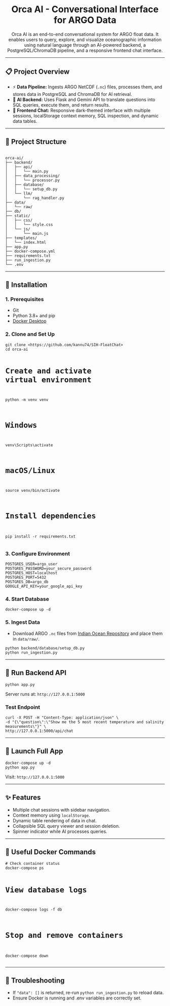 <h1 align="center">Orca AI - Conversational Interface for ARGO Data</h1>
<p align="center">
  Orca AI is an end-to-end conversational system for ARGO float data. It enables users to query, explore, and visualize oceanographic information using natural language through an AI-powered backend, a PostgreSQL/ChromaDB pipeline, and a responsive frontend chat interface.
</p>

---

<h2>📋 Project Overview</h2>
<ul>
  <li>⚡ <b>Data Pipeline:</b> Ingests ARGO NetCDF (<code>.nc</code>) files, processes them, and stores data in PostgreSQL and ChromaDB for AI retrieval.</li>
  <li>🧠 <b>AI Backend:</b> Uses Flask and Gemini API to translate questions into SQL queries, execute them, and return results.</li>
  <li>💬 <b>Frontend Chat:</b> Responsive dark-themed interface with multiple sessions, localStorage context memory, SQL inspection, and dynamic data tables.</li>
</ul>

---

<h2>📂 Project Structure</h2>
<pre><code>
orca-ai/
├── backend/
│   ├── api/
│   │   └── main.py
│   ├── data_processing/
│   │   └── processor.py
│   ├── database/
│   │   └── setup_db.py
│   └── llm/
│       └── rag_handler.py
├── data/
│   └── raw/
├── db/
├── static/
│   ├── css/
│   │   └── style.css
│   └── js/
│       └── main.js
├── templates/
│   └── index.html
├── app.py
├── docker-compose.yml
├── requirements.txt
├── run_ingestion.py
└── .env
</code></pre>

---

<h2>🚀 Installation</h2>
<h3>1. Prerequisites</h3>
<ul>
  <li>Git</li>
  <li>Python 3.8+ and pip</li>
  <li><a href="https://docs.docker.com/desktop/install/" target="_blank">Docker Desktop</a></li>
</ul>

<h3>2. Clone and Set Up</h3>
<pre><code>git clone &lt;https://github.com/kannu74/SIH-FloatChat&gt;
cd orca-ai

# Create and activate virtual environment
python -m venv venv
# Windows
venv\Scripts\activate
# macOS/Linux
source venv/bin/activate

# Install dependencies
pip install -r requirements.txt
</code></pre>

<h3>3. Configure Environment</h3>
<pre><code>POSTGRES_USER=argo_user
POSTGRES_PASSWORD=your_secure_password
POSTGRES_HOST=localhost
POSTGRES_PORT=5432
POSTGRES_DB=argo_db
GOOGLE_API_KEY=your_google_api_key
</code></pre>

<h3>4. Start Database</h3>
<pre><code>docker-compose up -d
</code></pre>

<h3>5. Ingest Data</h3>
<ul>
  <li>Download ARGO <code>.nc</code> files from 
    <a href="ftp://ftp.ifremer.fr/ifremer/argo/geo/indian_ocean/" target="_blank">Indian Ocean Repository</a> 
    and place them in <code>data/raw/</code>.
  </li>
</ul>
<pre><code>python backend/database/setup_db.py
python run_ingestion.py
</code></pre>

---

<h2>🧠 Run Backend API</h2>
<pre><code>python app.py
</code></pre>
<p>Server runs at: <code>http://127.0.0.1:5000</code></p>

<h3>Test Endpoint</h3>
<pre><code>curl -X POST -H "Content-Type: application/json" \
-d "{\"question\":\"Show me the 5 most recent temperature and salinity measurements\"}" \
http://127.0.0.1:5000/api/chat
</code></pre>

---

<h2>💬 Launch Full App</h2>
<pre><code>docker-compose up -d
python app.py
</code></pre>
<p>Visit: <code>http://127.0.0.1:5000</code></p>

---

<h2>✨ Features</h2>
<ul>
  <li>Multiple chat sessions with sidebar navigation.</li>
  <li>Context memory using <code>localStorage</code>.</li>
  <li>Dynamic table rendering of data in chat.</li>
  <li>Collapsible SQL query viewer and session deletion.</li>
  <li>Spinner indicator while AI processes queries.</li>
</ul>

---

<h2>🐳 Useful Docker Commands</h2>
<pre><code># Check container status
docker-compose ps

# View database logs
docker-compose logs -f db

# Stop and remove containers
docker-compose down
</code></pre>

---

<h2>🔧 Troubleshooting</h2>
<ul>
  <li>If <code>"data": []</code> is returned, re-run <code>python run_ingestion.py</code> to reload data.</li>
  <li>Ensure Docker is running and .env variables are correctly set.</li>
</ul>
